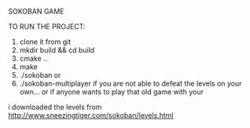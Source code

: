 SOKOBAN GAME

TO RUN THE PROJECT:
1. clone it from git
2. mkdir build && cd build
3. cmake ..
4. make
5. ./sokoban
or
5. ./sokoban-multiplayer if you are not able to defeat the levels on your own... or if anyone wants to play that old game with your

i downloaded the levels from http://www.sneezingtiger.com/sokoban/levels.html
